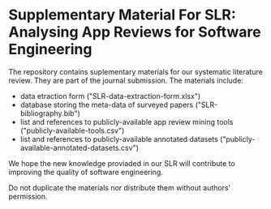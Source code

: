 # Supplementary Material For SLR: Analysing App Reviews for Software Engineering

The repository contains suplementary materials for our systematic literature review. They are part of the journal submission. The materials include:

- data etraction form ("SLR-data-extraction-form.xlsx")
- database storing the meta-data of surveyed papers ("SLR-bibliography.bib")
- list and references to publicly-available app review mining tools ("publicly-available-tools.csv")
- list and references to publicly-available annotated datasets ("publicly-available-annotated-datasets.csv")

We hope the new knowledge proviaded in our SLR will contribute to improving the quality of software engineering.

Do not duplicate the materials nor distribute them without authors' permission. 




